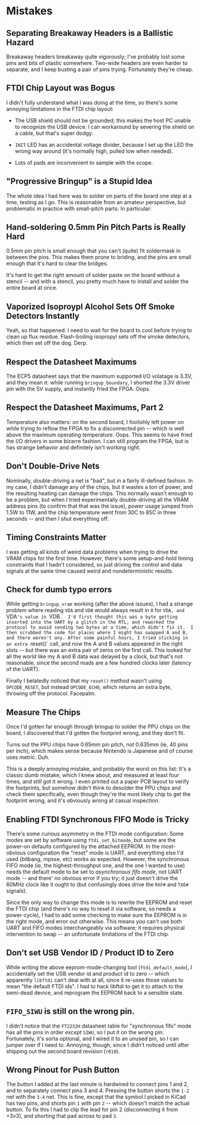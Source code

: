 # Mistakes

## Separating Breakaway Headers is a Ballistic Hazard

Breakaway headers breakaway quite vigorously; I've probably lost some pins and
bits of plastic somewhere. Two-wide headers are even harder to separate, and I
keep busting a pair of pins trying. Fortunately they're cheap.

## FTDI Chip Layout was Bogus

I didn't fully understand what I was doing at the time, so there's some annoying limitations in the FTDI chip layout:

* The USB shield should not be grounded; this makes the host PC unable to recognize the USB device. I can workaround by severing the shield on a cable, but that's super dodgy.

* `INIT` LED has an accidental voltage divider, because I set up the LED the wrong way around (it's normally high, pulled low when needed).

* Lots of pads are inconvenient to sample with the scope.

## "Progressive Bringup" is a Stupid Idea

The whole idea I had here was to solder on parts of the board one step at a time, testing as I go. This is reasonable from an amateur perspective, but problematic in practice with small-pitch parts. In particular:

## Hand-soldering 0.5mm Pin Pitch Parts is Really Hard

0.5mm pin pitch is small enough that you can't (quite) fit soldermask in between the pins. This makes them prone to briding, and the pins are small enough that it's hard to clear the bridges.

It's hard to get the right amount of solder paste on the board without a stencil -- and with a stencil, you pretty much have to install and solder the entire board at once.

## Vaporized Isoproypl Alcohol Sets Off Smoke Detectors Instantly

Yeah, so that happened: I need to wait for the board to cool before trying to clean up flux residue. Flash-boiling isopropyl sets off the smoke detectors, which then set off the dog. Derp.

## Respect the Datasheet Maximums

The ECP5 datasheet says that the maximum supported I/O volatage is 3.3V, and they mean it: while running `bringup_boundary`, I shorted the 3.3V driver pin with the 5V supply, and instantly fried the FPGA.  Oops.

## Respect the Datasheet Maximums, Part 2

Temperature also matters: on the second board, I foolishly left power on while trying to reflow the FPGA to fix a disconnected pin -- which is well above the maximum operating temperature.  Oops.  This seems to have fried the I/O drivers in some bizarre fashion.  I can still program the FPGA, but is has strange behavior and definitely isn't working right.

## Don't Double-Drive Nets

Nominally, double-driving a net is "bad", but in a fairly ill-defined fashion.  In my case, I didn't damage any of the chips, but it wastes a ton of power, and the resulting heating can damage the chips.  This normally wasn't enough to be a problem, but when I tried experimentally double-driving all the VRAM address pins (to confirm that that was the issue), power usage jumped from 1.5W to 11W, and the chip temperature went from 30C to 85C in three seconds -- and then I shut everything off.

## Timing Constraints Matter

I was getting all kinds of weird data problems when trying to drive the VRAM chips for the first time.  However, there's some setup-and-hold timing constraints that I hadn't considered, so just driving the control and data signals at the same time caused weird and nondeterministic results.

## Check for dumb typo errors

While getting `bringup_vram` working (after the above issues), I had a strange problem where reading `VDA` and `VDB` would always result in `0` for `VDA, and `VDA`'s value in `VDB`.  I'd first thought this was a byte getting inserted into the UART by a glitch in the RTL, and reworked the protocol to avoid sending two bytes at a time, which didn't fix it.  I then scrubbed the code for places where I might has swapped A and B, and there weren't any. After some painful hours, I tried sticking in an extra `reset()` call, and now the A and B values appeared in the right slots -- but there was an extra pair of zeros on the first call.  This looked for all the world like my A and B data was delayed by a clock, but that's not reasonable, since the second reads are a few hundred clocks later (latency of the UART).

Finally I belatedly noticed that my `reset()` method wasn't using `OPCODE_RESET`, but instead `OPCODE_ECHO`, which returns an extra byte, throwing off the protocol.  Facepalm.

## Measure The Chips

Once I'd gotten far enough through bringup to solder the PPU chips on the board, I discovered that I'd gotten the footprint wrong, and they don't fit.

Turns out the PPU chips have 0.65mm pin pitch, not 0.635mm (ie, 40 pins per inch), which makes sense because Nintendo is Japanese and of course uses metric.  Duh.

This is a deeply annoying mistake, and probably the worst on this list: It's a classic dumb mistake, which I knew about, and measured at least four times, and *still* got it wrong.  I even printed out a paper PCB layout to verify the footprints, but somehow didn't think to desolder the PPU chips and check them specifically, even though they're the most likely chip to get the footprint wrong, and it's obviously wrong at casual inspection.

## Enabling FTDI Synchronous FIFO Mode is Tricky

There's some curious asymmetry in the FTDI mode configuration: Some modes are set by software using `ftdi_set_bitmode`, but some are the power-on defaults configured by the attached EEPROM.  In the most-obvious configuration the "reset" mode is UART, and everything else I'd used (bitbang, mpsse, etc) works as expected.  However, the synchronous FIFO mode (ie, the highest-throughput one, and the one I wanted to use) needs the default mode to be set to _asynchronous fifo mode_, not UART mode -- and there' no obvious error if you try; it just doesn't drive the 60MHz clock like it ought to (but confusingly does drive the `RXF#` and `TXE#` signals).

Since the only way to change this mode is to rewrite the EEPROM and reset the FTDI chip (and there's no way to reset it via software, so needs a power-cycle), I had to add some checking to make sure the EEPROM is in the right mode, and error out otherwise. This means you can't use both UART and FIFO modes interchangeably via software; it requires physical intervention to swap -- an unfortunate limitations of the FTDI chip.

## Don't set USB Vendor ID / Product ID to Zero

While writing the above eeprom-mode-changing tool (`ftdi_default_mode`), I accidentally set the USB vendor id and product id to zero -- which apparently `libftdi` can't deal with at all, since it re-uses those values to mean "the default FTDI ids".  I had to hack libftdi to get it to attach to the semi-dead device, and reprogram the EEPROM back to a sensible state.

## `FIFO_SIWU` is still on the wrong pin.

I didn't notice that the `FT2232H` datasheet table for "synchronous fifo" mode has all the pins in order _except_ `SIWU`, so I put it on the wrong pin.  Fortunately, it's sorta optional, and I wired it to an unused pin, so I can jumper over if I need to.  Annoying, though, since I didn't noticed until after shipping out the second board revision (`r010`).

## Wrong Pinout for Push Button

The button I added at the last minute is hardwired to connect pins 1 and 2, and to separately connect pins 3 and 4.  Pressing the button shorts the `1-2` net with the `3-4` net.  This is fine, except that the symbol I picked in KiCad has two pins, and shorts pin `1` with pin `2` -- which doesn't match the actual button.  To fix this I had to clip the lead for pin 2 (disconnecting it from +3v3), and shorting that pad across to pad `3`.
